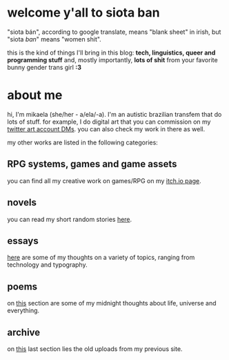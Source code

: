 # welcome y'all to siota ban
"siota bán", according to google translate, means "blank sheet" in irish, but "siota _ban_" means "women shit".

this is the kind of things I'll bring in this blog: **tech, linguistics, queer and programming stuff** and, mostly importantly, **lots of shit** from your favorite bunny gender trans girl **:3**

# about me
hi, I'm mikaela (she/her - a/ela/-a). I'm an autistic brazilian transfem that do lots of stuff. for example, I do digital art that you can commission on my [twitter art account DMs](https://twitter.com/mikartista_). you can also check my work in there as well.

my other works are listed in the following categories:

## RPG systems, games and game assets
you can find all my creative work on games/RPG on my [itch.io page](https://mikumikudice.itch.io).

## novels
you can read my short random stories [here](https://mikumikudice.github.io/novels).

## essays
[here](https://mikumikudice.github.io/essays) are some of my thoughts on a variety of topics, ranging from technology and typography.

## poems
on [this](https://mikumikudice.github.io/poems) section are some of my midnight thoughts about life, universe and everything.

## archive
on [this](https://mikumikudice.github.io/archive) last section lies the old uploads from my previous site.
